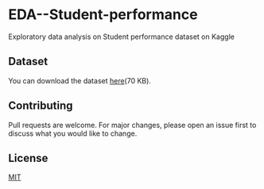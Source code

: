 # EDA--Student-performance
Exploratory data analysis on Student performance dataset on Kaggle 

## Dataset
You can download the dataset [here](https://www.kaggle.com/spscientist/students-performance-in-exams/download)(70 KB).

## Contributing 
Pull requests are welcome. For major changes, please open an issue first to discuss what you would like to change.

## License
[MIT](https://choosealicense.com/licenses/mit/)

